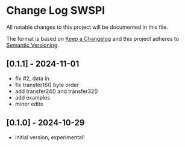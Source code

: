 # Change Log SWSPI

All notable changes to this project will be documented in this file.

The format is based on [Keep a Changelog](http://keepachangelog.com/)
and this project adheres to [Semantic Versioning](http://semver.org/).


## [0.1.1] - 2024-11-01
- fix #2, data in
- fix transfer16() byte order
- add transfer24() and transfer32()
- add examples
- minor edits

## [0.1.0] - 2024-10-29
- initial version, experimental!



